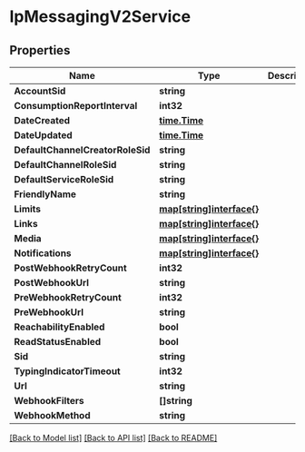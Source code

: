 # IpMessagingV2Service

## Properties

Name | Type | Description | Notes
------------ | ------------- | ------------- | -------------
**AccountSid** | **string** |  | [optional] 
**ConsumptionReportInterval** | **int32** |  | [optional] 
**DateCreated** | [**time.Time**](time.Time.md) |  | [optional] 
**DateUpdated** | [**time.Time**](time.Time.md) |  | [optional] 
**DefaultChannelCreatorRoleSid** | **string** |  | [optional] 
**DefaultChannelRoleSid** | **string** |  | [optional] 
**DefaultServiceRoleSid** | **string** |  | [optional] 
**FriendlyName** | **string** |  | [optional] 
**Limits** | [**map[string]interface{}**](.md) |  | [optional] 
**Links** | [**map[string]interface{}**](.md) |  | [optional] 
**Media** | [**map[string]interface{}**](.md) |  | [optional] 
**Notifications** | [**map[string]interface{}**](.md) |  | [optional] 
**PostWebhookRetryCount** | **int32** |  | [optional] 
**PostWebhookUrl** | **string** |  | [optional] 
**PreWebhookRetryCount** | **int32** |  | [optional] 
**PreWebhookUrl** | **string** |  | [optional] 
**ReachabilityEnabled** | **bool** |  | [optional] 
**ReadStatusEnabled** | **bool** |  | [optional] 
**Sid** | **string** |  | [optional] 
**TypingIndicatorTimeout** | **int32** |  | [optional] 
**Url** | **string** |  | [optional] 
**WebhookFilters** | **[]string** |  | [optional] 
**WebhookMethod** | **string** |  | [optional] 

[[Back to Model list]](../README.md#documentation-for-models) [[Back to API list]](../README.md#documentation-for-api-endpoints) [[Back to README]](../README.md)


